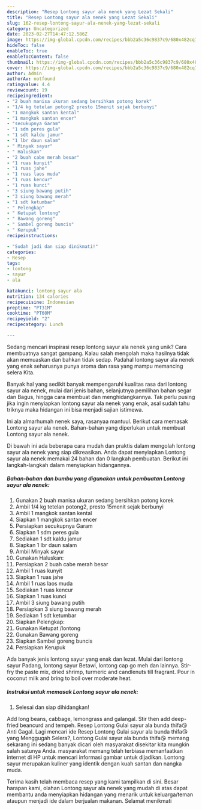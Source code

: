 ```yaml
---
description: "Resep Lontong sayur ala nenek yang Lezat Sekali"
title: "Resep Lontong sayur ala nenek yang Lezat Sekali"
slug: 162-resep-lontong-sayur-ala-nenek-yang-lezat-sekali
category: Uncategorized
date: 2023-02-27T14:47:12.586Z
image: https://img-global.cpcdn.com/recipes/bbb2a5c36c9837c9/680x482cq70/lontong-sayur-ala-nenek-foto-resep-utama.jpg
hideToc: false
enableToc: true
enableTocContent: false
thumbnail: https://img-global.cpcdn.com/recipes/bbb2a5c36c9837c9/680x482cq70/lontong-sayur-ala-nenek-foto-resep-utama.jpg
cover: https://img-global.cpcdn.com/recipes/bbb2a5c36c9837c9/680x482cq70/lontong-sayur-ala-nenek-foto-resep-utama.jpg
author: Admin
authorAv: notfound
ratingvalue: 4.4
reviewcount: 19
recipeingredient:
- "2 buah manisa ukuran sedang bersihkan potong korek"
- "1/4 kg tetelan potong2 presto 15menit sejak berbunyi"
- "1 mangkok santan kental"
- "1 mangkok santan encer"
- "secukupnya Garam"
- "1 sdm peres gula"
- "1 sdt kaldu jamur"
- "1 lbr daun salam"
- " Minyak sayur"
- " Haluskan"
- "2 buah cabe merah besar"
- "1 ruas kunyit"
- "1 ruas jahe"
- "1 ruas laos muda"
- "1 ruas kencur"
- "1 ruas kunci"
- "3 siung bawang putih"
- "3 siung bawang merah"
- "1 sdt ketumbar"
- " Pelengkap"
- " Ketupat lontong"
- " Bawang goreng"
- " Sambel goreng buncis"
- " Kerupuk"
recipeinstructions:

- "Sudah jadi dan siap dinikmati!"
categories:
- Resep
tags:
- lontong
- sayur
- ala

katakunci: lontong sayur ala 
nutrition: 134 calories
recipecuisine: Indonesian
preptime: "PT31M"
cooktime: "PT60M"
recipeyield: "2"
recipecategory: Lunch

---
```





Sedang mencari inspirasi resep lontong sayur ala nenek yang unik? Cara membuatnya sangat gampang. Kalau salah mengolah maka hasilnya tidak akan memuaskan dan bahkan tidak sedap. Padahal lontong sayur ala nenek yang enak seharusnya punya aroma dan rasa yang mampu memancing selera Kita.





Banyak hal yang sedikit banyak mempengaruhi kualitas rasa dari lontong sayur ala nenek, mulai dari jenis bahan, selanjutnya pemilihan bahan segar dan Bagus, hingga cara membuat dan menghidangkannya. Tak perlu pusing jika ingin menyiapkan lontong sayur ala nenek yang enak,      asal sudah tahu triknya maka hidangan ini bisa menjadi sajian istimewa.














Ini ala almarhumah nenek saya, rasanyaa mantuul. Berikut cara memasak Lontong sayur ala nenek. Bahan-bahan yang diperlukan untuk membuat Lontong sayur ala nenek.






Di bawah ini ada beberapa cara mudah dan praktis dalam mengolah lontong sayur ala nenek yang siap dikreasikan. Anda dapat menyiapkan Lontong sayur ala nenek memakai 24 bahan dan 0 langkah pembuatan. Berikut ini langkah-langkah dalam menyiapkan hidangannya.

<!--inarticleads1-->

##### Bahan-bahan dan bumbu yang digunakan untuk pembuatan Lontong sayur ala nenek:

1. Gunakan 2 buah manisa ukuran sedang bersihkan potong korek
1. Ambil 1/4 kg tetelan potong2, presto 15menit sejak berbunyi
1. Ambil 1 mangkok santan kental
1. Siapkan 1 mangkok santan encer
1. Persiapkan secukupnya Garam
1. Siapkan 1 sdm peres gula
1. Sediakan 1 sdt kaldu jamur
1. Siapkan 1 lbr daun salam
1. Ambil  Minyak sayur
1. Gunakan  Haluskan:
1. Persiapkan 2 buah cabe merah besar
1. Ambil 1 ruas kunyit
1. Siapkan 1 ruas jahe
1. Ambil 1 ruas laos muda
1. Sediakan 1 ruas kencur
1. Siapkan 1 ruas kunci
1. Ambil 3 siung bawang putih
1. Persiapkan 3 siung bawang merah
1. Sediakan 1 sdt ketumbar
1. Siapkan  Pelengkap:
1. Gunakan  Ketupat /lontong
1. Gunakan  Bawang goreng
1. Siapkan  Sambel goreng buncis
1. Persiapkan  Kerupuk


Ada banyak jenis lontong sayur yang enak dan lezat. Mulai dari lontong sayur Padang, lontong sayur Betawi, lontong cap go meh dan lainnya. Stir-fry the paste mix, dried shrimp, turmeric and candlenuts till fragrant. Pour in coconut milk and bring to boil over moderate heat. 

<!--inarticleads2-->

##### Instruksi untuk memasak Lontong sayur ala nenek:


1. Selesai dan siap dihidangkan!

Add long beans, cabbage, lemongrass and galangal. Stir then add deep-fried beancurd and tempeh. Resep Lontong Gulai sayur ala bunda thifa😘 Anti Gagal. Lagi mencari ide Resep Lontong Gulai sayur ala bunda thifa😘 yang Menggugah Selera?, Lontong Gulai sayur ala bunda thifa😘 memang sekarang ini sedang banyak dicari oleh masyarakat disekitar kita mungkin salah satunya Anda. masyarakat memang telah terbiasa memanfaatkan internet di HP untuk mencari informasi gambar untuk dijadikan. Lontong sayur merupakan kuliner yang identik dengan kuah santan dan nangka muda. 

Terima kasih telah membaca resep yang kami tampilkan di sini. Besar harapan kami, olahan Lontong sayur ala nenek yang mudah di atas dapat membantu anda menyiapkan hidangan yang menarik untuk keluarga/teman ataupun menjadi ide dalam berjualan makanan. Selamat menikmati
